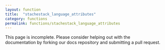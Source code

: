 ```yaml
---
layout: function
title:  "stachestack_language_attributes"
category: functions
permalink: functions/stachestack_language_attributes
---
```


This page is incomplete. Please consider helping out with the documentation by forking our docs repository and submitting a pull request.